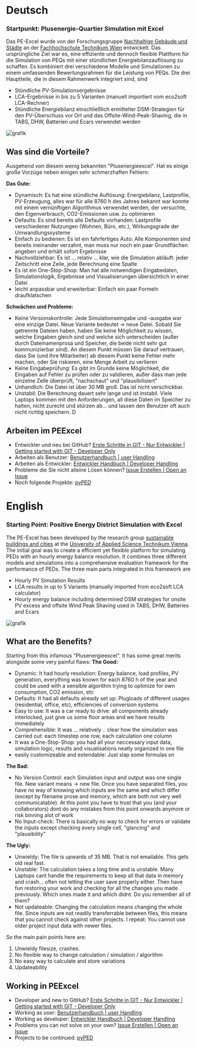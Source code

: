 # Deutsch
### Startpunkt: Plusenergie-Quartier Simulation mit Excel
Das PE-Excel wurde von der Forschungsgruppe [Nachhaltige Gebäude und Städte](https://res.technikum-wien.at/sbc/) an der [Fachhochschule Technikum Wien](https://www.technikum-wien.at/) entwickelt. Das ursprüngliche Ziel war es, eine effiziente und dennoch flexible Plattform für die Simulation von PEQs mit einer stündlichen Energiebilanzauflösung zu schaffen. Es kombiniert drei verschiedene Modelle und Simulationen zu einem umfassenden Bewertungsrahmen für die Leistung von PEQs. Die drei Hauptteile, die in diesem Rahmenwerk integriert sind, sind
* Stündliche PV-Simulationsergebnisse 
* LCA-Ergebnisse in bis zu 5 Varianten (manuell importiert vom eco2soft LCA-Rechner)  
* Stündliche Energiebilanz einschließlich ermittelter DSM-Strategien für den PV-Überschuss vor Ort und das Offsite-Wind-Peak-Shaving, die in TABS, DHW, Batterien und Ecars verwendet werden

![grafik](https://user-images.githubusercontent.com/80957185/112003855-9088d400-8b21-11eb-91b0-c3f231016cc3.png)

## Was sind die Vorteile?
Ausgehend von diesem wenig bekannten "Plusenergieexcel". Hat es einige große Vorzüge neben einigen sehr schmerzhaften Fehlern:

**Das Gute:**
* Dynamisch: Es hat eine stündliche Auflösung: Energiebilanz, Lastprofile, PV-Erzeugung, alles war für alle 8760 h des Jahres bekannt war konnte mit einem vernünftigen Algorithmus verwendet werden, der versuchte, den Eigenverbrauch, CO2-Emissionen usw. zu optimieren
* Defaults: Es sind bereits alle Defaults vorhanden: Lastprofile verschiedener Nutzungen (Wohnen, Büro, etc.), Wirkungsgrade der Umwandlungssysteme
* Einfach zu bedienen: Es ist ein fahrfertiges Auto: Alle Komponenten sind bereits ineinander verzahnt, man muss nur noch ein paar Grundflächen angeben und erhält sofort Ergebnisse
* Nachvollziehbar: Es ist ... relativ ... klar, wie die Simulation abläuft: jeder Zeitschritt eine Zeile, jede Berechnung eine Spalte
* Es ist ein One-Stop-Shop: Man hat alle notwendigen Eingabedaten, Simulationslogik, Ergebnisse und Visualisierungen übersichtlich in einer Datei
* leicht anpassbar und erweiterbar: Einfach ein paar Formeln draufklatschen
	
**Schwächen und Probleme:**
* Keine Versionskontrolle: Jede Simulationseingabe und -ausgabe war eine einzige Datei. Neue Variante bedeutet -> neue Datei. Sobald Sie getrennte Dateien haben, haben Sie keine Möglichkeit zu wissen, welche Eingaben gleich sind und welche sich unterscheiden (außer durch Dateinamenprosa und Speicher, die beide nicht sehr gut kommunizierbar sind). An diesem Punkt müssen Sie darauf vertrauen, dass Sie (und Ihre Mitarbeiter) ab diesem Punkt keine Fehler mehr machen, oder Sie riskieren, eine Menge Arbeit zu verlieren
* Keine Eingabeprüfung: Es gibt im Grunde keine Möglichkeit, die Eingaben auf Fehler zu prüfen oder zu validieren, außer dass man jede einzelne Zelle überprüft, "nachschaut" und "plausibilisiert"
* Unhandlich: Die Datei ist über 30 MB groß. Das ist nicht verschickbar.
* Unstabil: Die Berechnung dauert sehr lange und ist instabil. Viele Laptops kommen mit den Anforderungen, all diese Daten im Speicher zu halten, nicht zurecht und stürzen ab... und lassen den Benutzer oft auch nicht richtig speichern. D
	
## Arbeiten im PEExcel

* Entwickler und neu bei GitHub? 				[Erste Schritte in GIT - Nur Entwickler | Getting started with GIT - Developer Only](https://github.com/simonschaluppe/peexcel/wiki/2.-Erste-Schritte-in-GIT---Nur-Entwickler-%7C-Getting-started-with-GIT---Developer-only)
* Arbeiten als Benutzer: 			[Benutzerhandbuch | user Handling](https://github.com/simonschaluppe/peexcel/wiki/1.-Benutzerhandbuch-%7C-user-Handling)
* Arbeiten als Entwickler: 			[Entwickler Handbuch | Developer Handling](https://github.com/simonschaluppe/peexcel/wiki/3.-Entwickler-Handbuch-%7C-Developer-Handling)
* Probleme die Sie nicht alleine Lösen können?	[Issue Erstellen | Open an Issue](https://github.com/simonschaluppe/peexcel/wiki/4.-Issue-Erstellen-%7C-Open-an-Issue)
* Noch folgende Projekte:			[pyPED](https://github.com/simonschaluppe/peexcel/wiki/5.-pyPED)

# English
### Starting Point: Positive Energy District Simulation with Excel
The PE-Excel has been developed by the research group [sustainable buildings and cities](https://res.technikum-wien.at/sbc/) at the [University of Applied Science Technikum Vienna](https://www.technikum-wien.at/en/). The initial goal was to create a efficient yet flexible platform for simulating PEDs with an hourly energy balance resolution. It combines three different models and simulations into a comprehensive evaluation framework for the performance of PEDs. The three main parts integrated in this framework are
* Hourly PV Simulation Results 
* LCA results in up to 5 Variants (manually imported from eco2soft LCA calculator)  
* Hourly energy balance including determined DSM strategies for onsite PV excess and offsite Wind Peak Shaving used in TABS, DHW, Batteries and Ecars

![grafik](https://user-images.githubusercontent.com/80957185/112003855-9088d400-8b21-11eb-91b0-c3f231016cc3.png)

## What are the Benefits?
Starting from this infamous "Plusenergieexcel". It has some great merits alongside some very painful flaws:
**The Good:**
* Dynamic: It had hourly resolution: Energy balance, load profiles, PV generation, everything was known for each 8760 h of the year and could be used with a sensible algorithm trying to optimize for own consumption, CO2 emission, etc
* Defaults: It had all defaults already set up: Plugloads of different usages (residential, office, etc), efficiencies of conversion systems
* Easy to use: It was a car ready to drive: all components already interlocked, just give us some floor areas and we have results immediately
* Comprehensible: It was … relatively .. clear how the simulation was carried out: each timestep one row, each calculation one column
* It was a One-Stop-Shop: you had all your neccessary input data, simulation logic, results and visualisations neatly organized in one file
* easily customizeable and extendable: Just slap some formulas on
	
**The Bad:**
* No Version Control: each Simulation input and output was one single file. New variant means -> new file. Once you have separated files, you have no way of knowing which inputs are the same and which differ (except by filename prose and memory, which are both not very well communicatable). At this point you have to trust that you (and your collaborators) dont do any mistakes from this point onwards anymore or risk binning alot of work
* No Input-check: There is basically no way to check for errors or validate the inputs except checking every single cell, "glancing" and "plausibility"
	
**The Ugly:**
* Unwieldy: The file is upwards of 35 MB. That is not emailable. This gets old real fast.
* Unstable: The calculation takes a long time and is unstable. Many Laptops cant handle the requirements to keep all that data in memory and crash… often not letting the user save properly either. Then have fun restoring your work and checking for all the changes you made previously. Which ones made it and which didnt. Do you remember all of them? 
* Not updateable: Changing the calculation means changing the whole file. Since inputs are not readily transferrable between files, this means that you cannot check against other projects. I repeat: You cannot use older project input data with newer files.
	
So the main pain points here are:
1. Unwieldy filesize, crashes.
2. No flexible way to change calculation / simulation / algorithm
3. No easy way to calculate and store variations
4. Updateability

## Working in PEExcel

* Developer and new to GitHub? 				[Erste Schritte in GIT - Nur Entwickler | Getting started with GIT - Developer Only](https://github.com/simonschaluppe/peexcel/wiki/2.-Erste-Schritte-in-GIT---Nur-Entwickler-%7C-Getting-started-with-GIT---Developer-only)
* Working as user: 			[Benutzerhandbuch | user Handling](https://github.com/simonschaluppe/peexcel/wiki/1.-Benutzerhandbuch-%7C-user-Handling)
* Working as developer: 			[Entwickler Handbuch | Developer Handling](https://github.com/simonschaluppe/peexcel/wiki/3.-Entwickler-Handbuch-%7C-Developer-Handling)
* Problems you can not solve on your own?	[Issue Erstellen | Open an Issue](https://github.com/simonschaluppe/peexcel/wiki/4.-Issue-Erstellen-%7C-Open-an-Issue)
* Projects to be continued:			[pyPED](https://github.com/simonschaluppe/peexcel/wiki/5.-pyPED)
